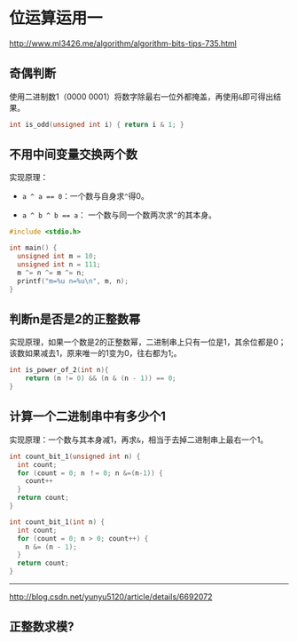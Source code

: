 # 位运算运用一

<http://www.ml3426.me/algorithm/algorithm-bits-tips-735.html>

## 奇偶判断

使用二进制数1（0000 0001）将数字除最右一位外都掩盖，再使用`&`即可得出结果。

```c
int is_odd(unsigned int i) { return i & 1; }
```

## 不用中间变量交换两个数

实现原理：

-   `a ^ a == 0`：一个数与自身求`^`得0。

-   `a ^ b ^ b == a`： 一个数与同一个数两次求`^`的其本身。

```c
#include <stdio.h>

int main() {
  unsigned int m = 10;
  unsigned int n = 111;
  m ^= n ^= m ^= n;
  printf("m=%u n=%u\n", m, n);
}
```

## 判断n是否是2的正整数幂

实现原理，如果一个数是2的正整数幂，二进制串上只有一位是1，其余位都是0；该数如果减去1，原来唯一的1变为0，往右都为1;。

```c
int is_power_of_2(int n){
	return (n != 0) && (n & (n - 1)) == 0;
}
```

## 计算一个二进制串中有多少个1

实现原理：一个数与其本身减1，再求`&`，相当于去掉二进制串上最右一个1。

```c
int count_bit_1(unsigned int n) {
  int count;
  for (count = 0; n ！= 0; n &=(n-1)) {
    count++
  }
  return count;
}

int count_bit_1(int n) {
  int count;
  for (count = 0; n > 0; count++) {
    n &= (n - 1);
  }
  return count;
}
```

* * *

<http://blog.csdn.net/yunyu5120/article/details/6692072>

## 正整数求模?
